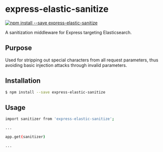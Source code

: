 # express-elastic-sanitize

[![npm install --save express-elastic-sanitize](https://nodei.co/npm/express-elastic-sanitize.png)](https://npmjs.org/package/express-elastic-sanitize)

A sanitization middleware for Express targeting Elasticsearch.

## Purpose

Used for stripping out special characters from all request parameters, thus avoiding basic
injection attacks through invalid parameters.

## Installation

```bash
$ npm install --save express-elastic-sanitize
```

## Usage

```bash
import sanitizer from 'express-elastic-sanitize';

...

app.get(sanitizer)

...
```
